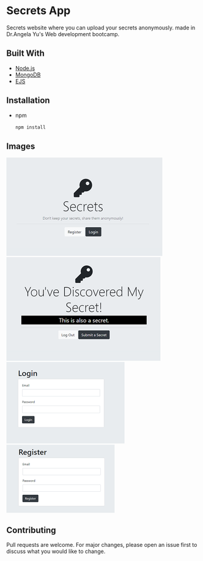 # Secrets App

Secrets website where you can upload your secrets anonymously. made in Dr.Angela Yu's Web development bootcamp.

## Built With

* [Node.js](https://nodejs.org/en/)
* [MongoDB](https://www.mongodb.com/)
* [EJS](https://ejs.co/)



## Installation
* npm
    ```bash
    npm install
    ```


## Images
![Home Page](/Images/homePage.PNG?raw=true "Home Page")
![secret Page](/Images/secretPage.PNG?raw=true "Secrets Page")
![Login Page](/Images/loginPage.PNG?raw=true "Login Page")
![Register Page](/Images/registerPage.PNG?raw=true "register Page")

## Contributing
Pull requests are welcome. For major changes, please open an issue first to discuss what you would like to change.
